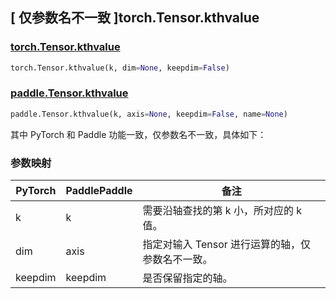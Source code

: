 ## [ 仅参数名不一致 ]torch.Tensor.kthvalue

### [torch.Tensor.kthvalue](https://pytorch.org/docs/stable/generated/torch.Tensor.kthvalue.html)

```python
torch.Tensor.kthvalue(k, dim=None, keepdim=False)
```

### [paddle.Tensor.kthvalue](https://www.paddlepaddle.org.cn/documentation/docs/zh/develop/api/paddle/Tensor_cn.html#kthvalue-k-axis-none-keepdim-false-name-none)

```python
paddle.Tensor.kthvalue(k, axis=None, keepdim=False, name=None)
```

其中 PyTorch 和 Paddle 功能一致，仅参数名不一致，具体如下：

### 参数映射

| PyTorch | PaddlePaddle | 备注 |
| ------- | ------------ | -- |
| k       | k            | 需要沿轴查找的第 k 小，所对应的 k 值。 |
| dim     | axis         | 指定对输入 Tensor 进行运算的轴，仅参数名不一致。 |
| keepdim | keepdim      | 是否保留指定的轴。 |
